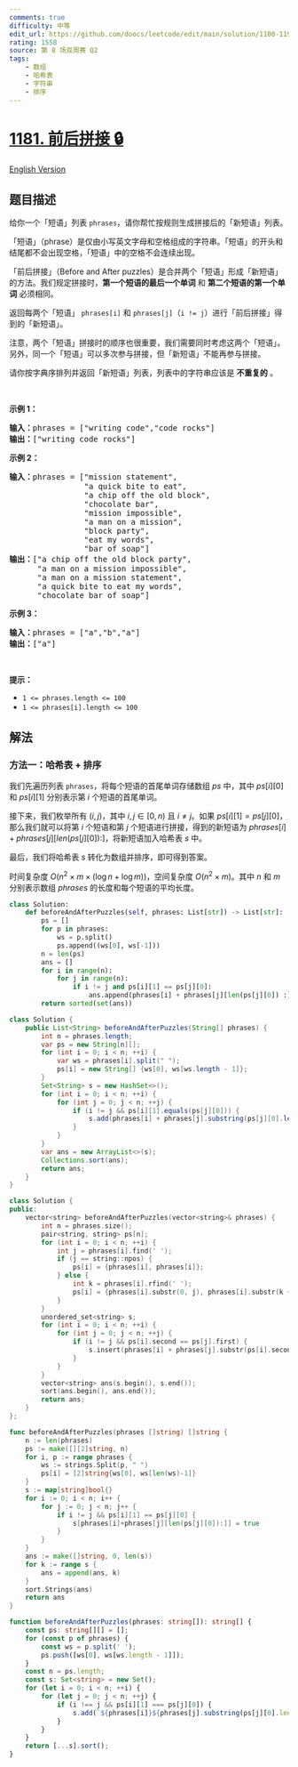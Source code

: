 ```yaml
---
comments: true
difficulty: 中等
edit_url: https://github.com/doocs/leetcode/edit/main/solution/1100-1199/1181.Before%20and%20After%20Puzzle/README.md
rating: 1558
source: 第 8 场双周赛 Q2
tags:
    - 数组
    - 哈希表
    - 字符串
    - 排序
---
```


# [1181. 前后拼接 🔒](https://leetcode.cn/problems/before-and-after-puzzle)

[English Version](/solution/1100-1199/1181.Before%20and%20After%20Puzzle/README_EN.md)

## 题目描述

<!-- 这里写题目描述 -->

<p>给你一个「短语」列表&nbsp;<code>phrases</code>，请你帮忙按规则生成拼接后的「新短语」列表。</p>

<p>「短语」（phrase）是仅由小写英文字母和空格组成的字符串。「短语」的开头和结尾都不会出现空格，「短语」中的空格不会连续出现。</p>

<p>「前后拼接」（Before and After&nbsp;puzzles）是合并两个「短语」形成「新短语」的方法。我们规定拼接时，<strong>第一个短语的最后一个单词</strong> 和 <strong>第二个短语的第一个单词</strong> 必须相同。</p>

<p>返回每两个「短语」&nbsp;<code>phrases[i]</code>&nbsp;和&nbsp;<code>phrases[j]</code>（<code>i != j</code>）进行「前后拼接」得到的「新短语」。</p>

<p>注意，两个「短语」拼接时的顺序也很重要，我们需要同时考虑这两个「短语」。另外，同一个「短语」可以多次参与拼接，但「新短语」不能再参与拼接。</p>

<p>请你按字典序排列并返回「新短语」列表，列表中的字符串应该是 <strong>不重复的</strong> 。</p>

<p>&nbsp;</p>

<p><strong>示例 1：</strong></p>

<pre><strong>输入：</strong>phrases = [&quot;writing code&quot;,&quot;code rocks&quot;]
<strong>输出：</strong>[&quot;writing code rocks&quot;]
</pre>

<p><strong>示例 2：</strong></p>

<pre><strong>输入：</strong>phrases = [&quot;mission statement&quot;,
                &quot;a quick bite to eat&quot;,
&nbsp;               &quot;a chip off the old block&quot;,
&nbsp;               &quot;chocolate bar&quot;,
&nbsp;               &quot;mission impossible&quot;,
&nbsp;               &quot;a man on a mission&quot;,
&nbsp;               &quot;block party&quot;,
&nbsp;               &quot;eat my words&quot;,
&nbsp;               &quot;bar of soap&quot;]
<strong>输出：</strong>[&quot;a chip off the old block party&quot;,
&nbsp;     &quot;a man on a mission impossible&quot;,
&nbsp;     &quot;a man on a mission statement&quot;,
&nbsp;     &quot;a quick bite to eat my words&quot;,
      &quot;chocolate bar of soap&quot;]
</pre>

<p><strong>示例 3：</strong></p>

<pre><strong>输入：</strong>phrases = [&quot;a&quot;,&quot;b&quot;,&quot;a&quot;]
<strong>输出：</strong>[&quot;a&quot;]
</pre>

<p>&nbsp;</p>

<p><strong>提示：</strong></p>

<ul>
	<li><code>1 &lt;= phrases.length &lt;= 100</code></li>
	<li><code>1 &lt;= phrases[i].length &lt;= 100</code></li>
</ul>

## 解法

### 方法一：哈希表 + 排序

我们先遍历列表 `phrases`，将每个短语的首尾单词存储数组 $ps$ 中，其中 $ps[i][0]$ 和 $ps[i][1]$ 分别表示第 $i$ 个短语的首尾单词。

接下来，我们枚举所有 $(i, j)$，其中 $i, j \in [0, n)$ 且 $i \neq j$。如果 $ps[i][1] = ps[j][0]$，那么我们就可以将第 $i$ 个短语和第 $j$ 个短语进行拼接，得到的新短语为 $phrases[i] + phrases[j][len(ps[j][0]):]$，将新短语加入哈希表 $s$ 中。

最后，我们将哈希表 $s$ 转化为数组并排序，即可得到答案。

时间复杂度 $O(n^2 \times m \times (\log n + \log m))$，空间复杂度 $O(n^2 \times m)$。其中 $n$ 和 $m$ 分别表示数组 $phrases$ 的长度和每个短语的平均长度。

<!-- tabs:start -->

```python
class Solution:
    def beforeAndAfterPuzzles(self, phrases: List[str]) -> List[str]:
        ps = []
        for p in phrases:
            ws = p.split()
            ps.append((ws[0], ws[-1]))
        n = len(ps)
        ans = []
        for i in range(n):
            for j in range(n):
                if i != j and ps[i][1] == ps[j][0]:
                    ans.append(phrases[i] + phrases[j][len(ps[j][0]) :])
        return sorted(set(ans))
```

```java
class Solution {
    public List<String> beforeAndAfterPuzzles(String[] phrases) {
        int n = phrases.length;
        var ps = new String[n][];
        for (int i = 0; i < n; ++i) {
            var ws = phrases[i].split(" ");
            ps[i] = new String[] {ws[0], ws[ws.length - 1]};
        }
        Set<String> s = new HashSet<>();
        for (int i = 0; i < n; ++i) {
            for (int j = 0; j < n; ++j) {
                if (i != j && ps[i][1].equals(ps[j][0])) {
                    s.add(phrases[i] + phrases[j].substring(ps[j][0].length()));
                }
            }
        }
        var ans = new ArrayList<>(s);
        Collections.sort(ans);
        return ans;
    }
}
```

```cpp
class Solution {
public:
    vector<string> beforeAndAfterPuzzles(vector<string>& phrases) {
        int n = phrases.size();
        pair<string, string> ps[n];
        for (int i = 0; i < n; ++i) {
            int j = phrases[i].find(' ');
            if (j == string::npos) {
                ps[i] = {phrases[i], phrases[i]};
            } else {
                int k = phrases[i].rfind(' ');
                ps[i] = {phrases[i].substr(0, j), phrases[i].substr(k + 1)};
            }
        }
        unordered_set<string> s;
        for (int i = 0; i < n; ++i) {
            for (int j = 0; j < n; ++j) {
                if (i != j && ps[i].second == ps[j].first) {
                    s.insert(phrases[i] + phrases[j].substr(ps[i].second.size()));
                }
            }
        }
        vector<string> ans(s.begin(), s.end());
        sort(ans.begin(), ans.end());
        return ans;
    }
};
```

```go
func beforeAndAfterPuzzles(phrases []string) []string {
	n := len(phrases)
	ps := make([][2]string, n)
	for i, p := range phrases {
		ws := strings.Split(p, " ")
		ps[i] = [2]string{ws[0], ws[len(ws)-1]}
	}
	s := map[string]bool{}
	for i := 0; i < n; i++ {
		for j := 0; j < n; j++ {
			if i != j && ps[i][1] == ps[j][0] {
				s[phrases[i]+phrases[j][len(ps[j][0]):]] = true
			}
		}
	}
	ans := make([]string, 0, len(s))
	for k := range s {
		ans = append(ans, k)
	}
	sort.Strings(ans)
	return ans
}
```

```ts
function beforeAndAfterPuzzles(phrases: string[]): string[] {
    const ps: string[][] = [];
    for (const p of phrases) {
        const ws = p.split(' ');
        ps.push([ws[0], ws[ws.length - 1]]);
    }
    const n = ps.length;
    const s: Set<string> = new Set();
    for (let i = 0; i < n; ++i) {
        for (let j = 0; j < n; ++j) {
            if (i !== j && ps[i][1] === ps[j][0]) {
                s.add(`${phrases[i]}${phrases[j].substring(ps[j][0].length)}`);
            }
        }
    }
    return [...s].sort();
}
```

<!-- tabs:end -->

<!-- end -->
